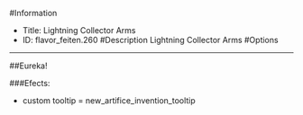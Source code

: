 #Information
 - Title: Lightning Collector Arms
 - ID: flavor_feiten.260
#Description
Lightning Collector Arms
#Options

___
##Eureka!

###Efects:<ul><li>custom tooltip = new_artifice_invention_tooltip</li></ul>
